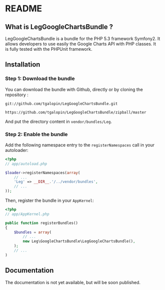 README
======

What is LegGoogleChartsBundle ?
-----------------

LegGoogleChartsBundle is a bundle for the PHP 5.3 framework Symfony2.
It allows developers to use easily the Google Charts API with PHP classes.
It is fully tested with the PHPUnit framework.

Installation
------------

### Step 1: Download the bundle

You can download the bundle with Github, directly or by cloning the repository :

```git
git://github.com/tgalopin/LegGoogleChartsBundle.git
```

```git
https://github.com/tgalopin/LegGoogleChartsBundle/zipball/master
```

And put the directory content in `vendor/bundles/Leg`.

### Step 2: Enable the bundle

Add the following namespace entry to the `registerNamespaces` call
in your autoloader:

``` php
<?php
// app/autoload.php

$loader->registerNamespaces(array(
    // ...
    'Leg' => __DIR__.'/../vendor/bundles',
    // ...
));
```

Then, register the bundle in your `AppKernel`:

``` php
<?php
// app/AppKernel.php

public function registerBundles()
{
    $bundles = array(
        // ...
        new Leg\GoogleChartsBundle\LegGoogleChartsBundle(),
    );
    // ...
)
```

Documentation
-------------

The documentation is not yet available, but will be soon published.